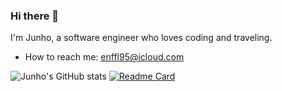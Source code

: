### Hi there 👋

I'm Junho, a software engineer who loves coding and traveling.
- How to reach me: enffl95@icloud.com


![Junho's GitHub stats](https://github-readme-stats.vercel.app/api?username=JunhoYoon95&show_icons=true&theme=dark&count_private=true)
[![Readme Card](https://github-readme-stats.vercel.app/api/pin/?username=JunhoYoon95&repo=github-readme-stats)](https://github.com/JunhoYoon95/github-readme-stats)

